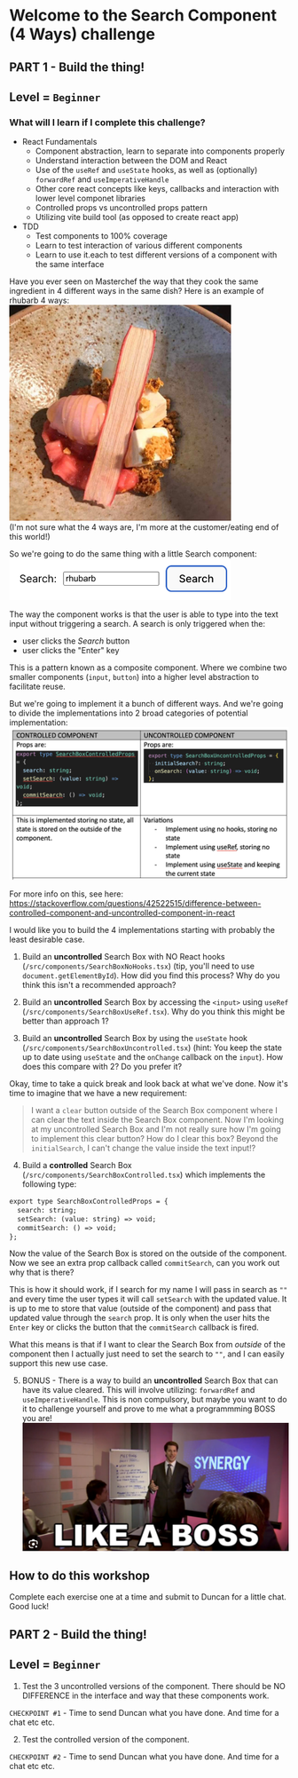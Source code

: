 # Welcome to the Search Component (4 Ways) challenge

## PART 1 - Build the thing!

## Level = `Beginner`

### What will I learn if I complete this challenge?

- React Fundamentals
  - Component abstraction, learn to separate into components properly
  - Understand interaction between the DOM and React
  - Use of the `useRef` and `useState` hooks, as well as (optionally) `forwardRef` and `useImperativeHandle`
  - Other core react concepts like keys, callbacks and interaction with lower level componet libraries
  - Controlled props vs uncontrolled props pattern
  - Utilizing vite build tool (as opposed to create react app)
- TDD
  - Test components to 100% coverage
  - Learn to test interaction of various different components
  - Learn to use it.each to test different versions of a component with the same interface

Have you ever seen on Masterchef the way that they cook the same ingredient in 4 different ways in the same dish? Here is an example of rhubarb 4 ways:\
<img src="image.png" width="400">\
(I'm not sure what the 4 ways are, I'm more at the customer/eating end of this world!)

So we're going to do the same thing with a little Search component:\
<img src="image-1.png" width="400">

The way the component works is that the user is able to type into the text input without triggering a search. A search is only triggered when the:

- user clicks the _Search_ button
- user clicks the "Enter" key

This is a pattern known as a composite component. Where we combine two smaller components (`input`, `button`) into a higher level abstraction to facilitate reuse.

But we're going to implement it a bunch of different ways. And we're going to divide the implementations into 2 broad categories of potential implementation:
![alt text](image-4.png)

For more info on this, see here:\
https://stackoverflow.com/questions/42522515/difference-between-controlled-component-and-uncontrolled-component-in-react

I would like you to build the 4 implementations starting with probably the least desirable case.

1. Build an **uncontrolled** Search Box with NO React hooks (`/src/components/SearchBoxNoHooks.tsx`) (tip, you'll need to use `document.getElementById`). How did you find this process? Why do you think this isn't a recommended approach?

2. Build an **uncontrolled** Search Box by accessing the `<input>` using `useRef` (`/src/components/SearchBoxUseRef.tsx`). Why do you think this might be better than approach 1?

3. Build an **uncontrolled** Search Box by using the `useState` hook (`/src/components/SearchBoxUncontrolled.tsx`) (hint: You keep the state up to date using `useState` and the `onChange` callback on the `input`). How does this compare with 2? Do you prefer it?

Okay, time to take a quick break and look back at what we've done. Now it's time to imagine that we have a new requirement:

> I want a `clear` button outside of the Search Box component where I can clear the text inside the Search Box component. Now I'm looking at my uncontrolled Search Box and I'm not really sure how I'm going to implement this clear button? How do I clear this box? Beyond the `initialSearch`, I can't change the value inside the text input!?

4. Build a **controlled** Search Box (`/src/components/SearchBoxControlled.tsx`) which implements the following type:

```
export type SearchBoxControlledProps = {
  search: string;
  setSearch: (value: string) => void;
  commitSearch: () => void;
};
```

Now the value of the Search Box is stored on the outside of the component. Now we see an extra prop callback called `commitSearch`, can you work out why that is there?

This is how it should work, if I search for my name I will pass in search as `""` and every time the user types it will call `setSearch` with the updated value. It is up to me to store that value (outside of the component) and pass that updated value through the `search` prop. It is only when the user hits the `Enter` key or clicks the button that the `commitSearch` callback is fired.

What this means is that if I want to clear the Search Box from _outside_ of the component then I actually just need to set the search to `""`, and I can easily support this new use case.

5. BONUS - There is a way to build an **uncontrolled** Search Box that can have its value cleared. This will involve utilizing:
   `forwardRef` and `useImperativeHandle`. This is non compulsory, but maybe you want to do it to challenge yourself and prove to me what a programmming BOSS you are!\
   <img src="image-3.png" width="600">

## How to do this workshop

Complete each exercise one at a time and submit to Duncan for a little chat. Good luck!

## PART 2 - Build the thing!

## Level = `Beginner`

1.  Test the 3 uncontrolled versions of the component. There should be NO DIFFERENCE in the interface and way that these components work.

`CHECKPOINT #1` - Time to send Duncan what you have done. And time for a chat etc etc.

2. Test the controlled version of the component.

`CHECKPOINT #2` - Time to send Duncan what you have done. And time for a chat etc etc.
